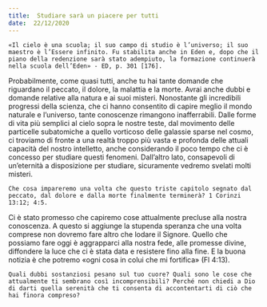 ```yaml
---
title:  Studiare sarà un piacere per tutti
date:  22/12/2020
---
```


`«Il cielo è una scuola; il suo campo di studio è l’universo; il suo maestro è l’Essere infinito. Fu stabilita anche in Eden e, dopo che il piano della redenzione sarà stato adempiuto, la formazione continuerà nella scuola dell’Eden» - ED, p. 301 [176].`

Probabilmente, come quasi tutti, anche tu hai tante domande che riguardano il peccato, il dolore, la malattia e la morte. Avrai anche dubbi e domande relative alla natura e ai suoi misteri. Nonostante gli incredibili progressi della scienza, che ci hanno consentito di capire meglio il mondo naturale e l’universo, tante conoscenze rimangono inafferrabili. Dalle forme di vita più semplici al cielo sopra le nostre teste, dal movimento delle particelle subatomiche a quello vorticoso delle galassie sparse nel cosmo, ci troviamo di fronte a una realtà troppo più vasta e profonda delle attuali capacità del nostro intelletto, anche considerando il poco tempo che ci è concesso per studiare questi fenomeni. Dall’altro lato, consapevoli di un’eternità a disposizione per studiare, sicuramente vedremo svelati molti misteri.

`Che cosa impareremo una volta che questo triste capitolo segnato dal peccato, dal dolore e dalla morte finalmente terminerà? 1 Corinzi 13:12; 4:5.`

Ci è stato promesso che capiremo cose attualmente precluse alla nostra conoscenza. A questo si aggiunge la stupenda speranza che una volta comprese non dovremo fare altro che lodare il Signore. Quello che possiamo fare oggi è aggrapparci alla nostra fede, alle promesse divine, diffondere la luce che ci è stata data e resistere fino alla fine. E la buona notizia è che potremo «ogni cosa in colui che mi fortifica» (Fl 4:13).

`Quali dubbi sostanziosi pesano sul tuo cuore? Quali sono le cose che attualmente ti sembrano così incomprensibili? Perché non chiedi a Dio di darti quella serenità che ti consenta di accontentarti di ciò che hai finora compreso?`